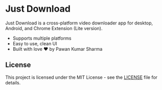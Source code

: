 # Just Download

Just Download is a cross-platform video downloader app for desktop, Android, and Chrome Extension (Lite version).
- Supports multiple platforms
- Easy to use, clean UI
- Built with love ❤️ by Pawan Kumar Sharma

## License
This project is licensed under the MIT License - see the [LICENSE](LICENSE) file for details.
